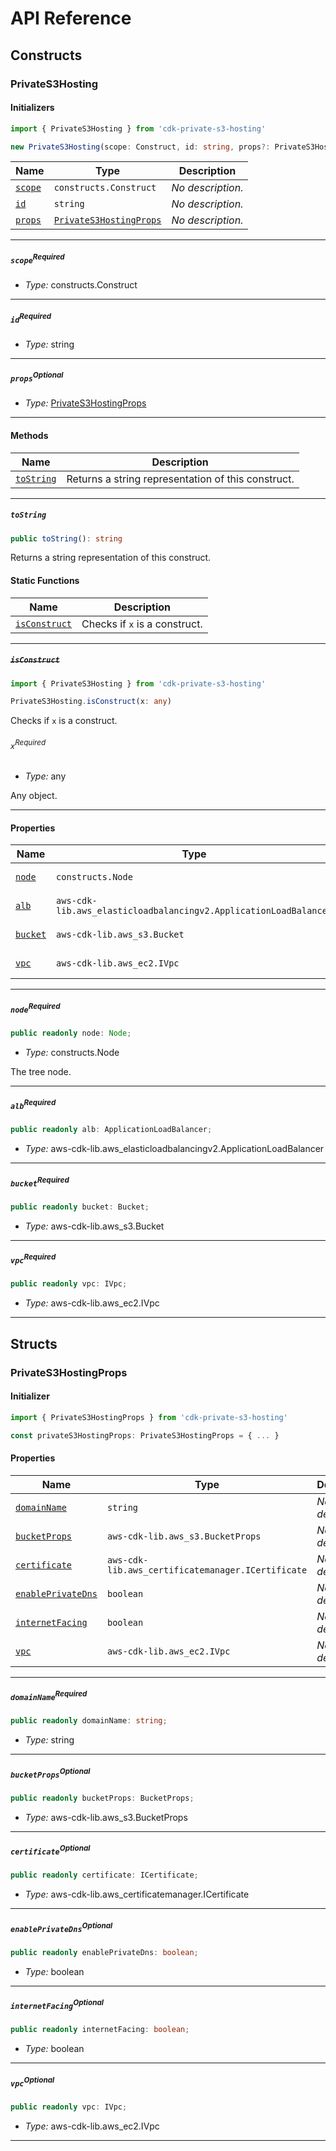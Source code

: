 # API Reference <a name="API Reference" id="api-reference"></a>

## Constructs <a name="Constructs" id="Constructs"></a>

### PrivateS3Hosting <a name="PrivateS3Hosting" id="cdk-private-s3-hosting.PrivateS3Hosting"></a>

#### Initializers <a name="Initializers" id="cdk-private-s3-hosting.PrivateS3Hosting.Initializer"></a>

```typescript
import { PrivateS3Hosting } from 'cdk-private-s3-hosting'

new PrivateS3Hosting(scope: Construct, id: string, props?: PrivateS3HostingProps)
```

| **Name** | **Type** | **Description** |
| --- | --- | --- |
| <code><a href="#cdk-private-s3-hosting.PrivateS3Hosting.Initializer.parameter.scope">scope</a></code> | <code>constructs.Construct</code> | *No description.* |
| <code><a href="#cdk-private-s3-hosting.PrivateS3Hosting.Initializer.parameter.id">id</a></code> | <code>string</code> | *No description.* |
| <code><a href="#cdk-private-s3-hosting.PrivateS3Hosting.Initializer.parameter.props">props</a></code> | <code><a href="#cdk-private-s3-hosting.PrivateS3HostingProps">PrivateS3HostingProps</a></code> | *No description.* |

---

##### `scope`<sup>Required</sup> <a name="scope" id="cdk-private-s3-hosting.PrivateS3Hosting.Initializer.parameter.scope"></a>

- *Type:* constructs.Construct

---

##### `id`<sup>Required</sup> <a name="id" id="cdk-private-s3-hosting.PrivateS3Hosting.Initializer.parameter.id"></a>

- *Type:* string

---

##### `props`<sup>Optional</sup> <a name="props" id="cdk-private-s3-hosting.PrivateS3Hosting.Initializer.parameter.props"></a>

- *Type:* <a href="#cdk-private-s3-hosting.PrivateS3HostingProps">PrivateS3HostingProps</a>

---

#### Methods <a name="Methods" id="Methods"></a>

| **Name** | **Description** |
| --- | --- |
| <code><a href="#cdk-private-s3-hosting.PrivateS3Hosting.toString">toString</a></code> | Returns a string representation of this construct. |

---

##### `toString` <a name="toString" id="cdk-private-s3-hosting.PrivateS3Hosting.toString"></a>

```typescript
public toString(): string
```

Returns a string representation of this construct.

#### Static Functions <a name="Static Functions" id="Static Functions"></a>

| **Name** | **Description** |
| --- | --- |
| <code><a href="#cdk-private-s3-hosting.PrivateS3Hosting.isConstruct">isConstruct</a></code> | Checks if `x` is a construct. |

---

##### ~~`isConstruct`~~ <a name="isConstruct" id="cdk-private-s3-hosting.PrivateS3Hosting.isConstruct"></a>

```typescript
import { PrivateS3Hosting } from 'cdk-private-s3-hosting'

PrivateS3Hosting.isConstruct(x: any)
```

Checks if `x` is a construct.

###### `x`<sup>Required</sup> <a name="x" id="cdk-private-s3-hosting.PrivateS3Hosting.isConstruct.parameter.x"></a>

- *Type:* any

Any object.

---

#### Properties <a name="Properties" id="Properties"></a>

| **Name** | **Type** | **Description** |
| --- | --- | --- |
| <code><a href="#cdk-private-s3-hosting.PrivateS3Hosting.property.node">node</a></code> | <code>constructs.Node</code> | The tree node. |
| <code><a href="#cdk-private-s3-hosting.PrivateS3Hosting.property.alb">alb</a></code> | <code>aws-cdk-lib.aws_elasticloadbalancingv2.ApplicationLoadBalancer</code> | *No description.* |
| <code><a href="#cdk-private-s3-hosting.PrivateS3Hosting.property.bucket">bucket</a></code> | <code>aws-cdk-lib.aws_s3.Bucket</code> | *No description.* |
| <code><a href="#cdk-private-s3-hosting.PrivateS3Hosting.property.vpc">vpc</a></code> | <code>aws-cdk-lib.aws_ec2.IVpc</code> | *No description.* |

---

##### `node`<sup>Required</sup> <a name="node" id="cdk-private-s3-hosting.PrivateS3Hosting.property.node"></a>

```typescript
public readonly node: Node;
```

- *Type:* constructs.Node

The tree node.

---

##### `alb`<sup>Required</sup> <a name="alb" id="cdk-private-s3-hosting.PrivateS3Hosting.property.alb"></a>

```typescript
public readonly alb: ApplicationLoadBalancer;
```

- *Type:* aws-cdk-lib.aws_elasticloadbalancingv2.ApplicationLoadBalancer

---

##### `bucket`<sup>Required</sup> <a name="bucket" id="cdk-private-s3-hosting.PrivateS3Hosting.property.bucket"></a>

```typescript
public readonly bucket: Bucket;
```

- *Type:* aws-cdk-lib.aws_s3.Bucket

---

##### `vpc`<sup>Required</sup> <a name="vpc" id="cdk-private-s3-hosting.PrivateS3Hosting.property.vpc"></a>

```typescript
public readonly vpc: IVpc;
```

- *Type:* aws-cdk-lib.aws_ec2.IVpc

---


## Structs <a name="Structs" id="Structs"></a>

### PrivateS3HostingProps <a name="PrivateS3HostingProps" id="cdk-private-s3-hosting.PrivateS3HostingProps"></a>

#### Initializer <a name="Initializer" id="cdk-private-s3-hosting.PrivateS3HostingProps.Initializer"></a>

```typescript
import { PrivateS3HostingProps } from 'cdk-private-s3-hosting'

const privateS3HostingProps: PrivateS3HostingProps = { ... }
```

#### Properties <a name="Properties" id="Properties"></a>

| **Name** | **Type** | **Description** |
| --- | --- | --- |
| <code><a href="#cdk-private-s3-hosting.PrivateS3HostingProps.property.domainName">domainName</a></code> | <code>string</code> | *No description.* |
| <code><a href="#cdk-private-s3-hosting.PrivateS3HostingProps.property.bucketProps">bucketProps</a></code> | <code>aws-cdk-lib.aws_s3.BucketProps</code> | *No description.* |
| <code><a href="#cdk-private-s3-hosting.PrivateS3HostingProps.property.certificate">certificate</a></code> | <code>aws-cdk-lib.aws_certificatemanager.ICertificate</code> | *No description.* |
| <code><a href="#cdk-private-s3-hosting.PrivateS3HostingProps.property.enablePrivateDns">enablePrivateDns</a></code> | <code>boolean</code> | *No description.* |
| <code><a href="#cdk-private-s3-hosting.PrivateS3HostingProps.property.internetFacing">internetFacing</a></code> | <code>boolean</code> | *No description.* |
| <code><a href="#cdk-private-s3-hosting.PrivateS3HostingProps.property.vpc">vpc</a></code> | <code>aws-cdk-lib.aws_ec2.IVpc</code> | *No description.* |

---

##### `domainName`<sup>Required</sup> <a name="domainName" id="cdk-private-s3-hosting.PrivateS3HostingProps.property.domainName"></a>

```typescript
public readonly domainName: string;
```

- *Type:* string

---

##### `bucketProps`<sup>Optional</sup> <a name="bucketProps" id="cdk-private-s3-hosting.PrivateS3HostingProps.property.bucketProps"></a>

```typescript
public readonly bucketProps: BucketProps;
```

- *Type:* aws-cdk-lib.aws_s3.BucketProps

---

##### `certificate`<sup>Optional</sup> <a name="certificate" id="cdk-private-s3-hosting.PrivateS3HostingProps.property.certificate"></a>

```typescript
public readonly certificate: ICertificate;
```

- *Type:* aws-cdk-lib.aws_certificatemanager.ICertificate

---

##### `enablePrivateDns`<sup>Optional</sup> <a name="enablePrivateDns" id="cdk-private-s3-hosting.PrivateS3HostingProps.property.enablePrivateDns"></a>

```typescript
public readonly enablePrivateDns: boolean;
```

- *Type:* boolean

---

##### `internetFacing`<sup>Optional</sup> <a name="internetFacing" id="cdk-private-s3-hosting.PrivateS3HostingProps.property.internetFacing"></a>

```typescript
public readonly internetFacing: boolean;
```

- *Type:* boolean

---

##### `vpc`<sup>Optional</sup> <a name="vpc" id="cdk-private-s3-hosting.PrivateS3HostingProps.property.vpc"></a>

```typescript
public readonly vpc: IVpc;
```

- *Type:* aws-cdk-lib.aws_ec2.IVpc

---



